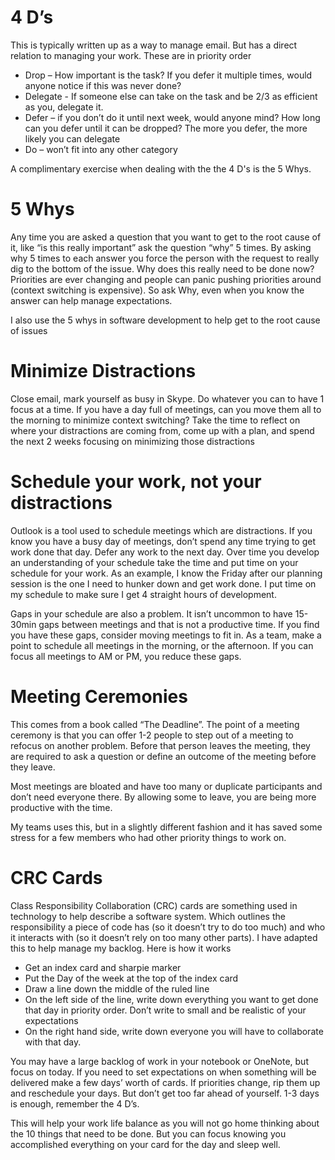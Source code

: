 # 4 D’s
This is typically written up as a way to manage email. But has a direct relation to managing your work. These are in priority order
* Drop – How important is the task? If you defer it multiple times, would anyone notice if this was never done?
* Delegate - If someone else can take on the task and be 2/3 as efficient as you, delegate it.
* Defer – if you don’t do it until next week, would anyone mind? How long can you defer until it can be dropped? The more you defer, the more likely you can delegate
* Do – won’t fit into any other category
 
A complimentary exercise when dealing with the the 4 D's is the 5 Whys. 

# 5 Whys
Any time you are asked a question that you want to get to the root cause of it, like “is this really important” ask the question “why” 5 times. By asking why 5 times to each answer you force the person with the request to really dig to the bottom of the issue. Why does this really need to be done now? Priorities are ever changing and people can panic pushing priorities around (context switching is expensive). So ask Why, even when you know the answer can help manage expectations.
 
I also use the 5 whys in software development to help get to the root cause of issues
 
# Minimize Distractions

Close email, mark yourself as busy in Skype. Do whatever you can to have 1 focus at a time.
If you have a day full of meetings, can you move them all to the morning to minimize context switching?
Take the time to reflect on where your distractions are coming from, come up with a plan, and spend the next 2 weeks focusing on minimizing those distractions
 
# Schedule your work, not your distractions

Outlook is a tool used to schedule meetings which are distractions. If you know you have a busy day of meetings, don’t spend any time trying to get work done that day. Defer any work to the next day.
Over time you develop an understanding of your schedule take the time and put time on your schedule for your work. As an example, I know the Friday after our planning session is the one I need to hunker down and get work done. I put time on my schedule to make sure I get 4 straight hours of development.
 
Gaps in your schedule are also a problem. It isn’t uncommon to have 15-30min gaps between meetings and that is not a productive time. If you find you have these gaps, consider moving meetings to fit  in. As a team, make a point to schedule all meetings in the morning, or the afternoon. If you can focus all meetings to AM or PM, you reduce these gaps.
 
# Meeting Ceremonies

This comes from a book called “The Deadline”. The point of a meeting ceremony is that you can offer 1-2 people to step out of a meeting to refocus on another problem. Before that person leaves the meeting, they are required to ask a question or define an outcome of the meeting before they leave.
 
Most meetings are bloated and have too many or duplicate participants and don’t need everyone there. By allowing some to leave, you are being more productive with the time.
 
My teams uses this, but in a slightly different fashion and it has saved some stress for a few members who had other priority things to work on.
 
# CRC Cards

Class Responsibility Collaboration (CRC) cards are something used in technology to help describe a software system. Which outlines the responsibility a piece of code has (so it doesn’t try to do too much) and who it interacts with (so it doesn’t rely on too many other parts). I have adapted this to help manage my backlog.
Here is how it works
* Get an index card and sharpie marker
* Put the Day of the week at the top of the index card
* Draw a line down the middle of the ruled line
* On the left side of the line, write down everything you want to get done that day in priority order. Don’t write to small and be realistic of your expectations
* On the right hand side, write down everyone you will have to collaborate with that day.

You may have a large backlog of work in your notebook or OneNote, but focus on today. If you need to set expectations on when something will be delivered make a few days’ worth of cards. If priorities change, rip them up and reschedule your days. But don’t get too far ahead of yourself. 1-3 days is enough, remember the 4 D’s.
 
This will help your work life balance as you will not go home thinking about the 10 things that need to be done. But you can focus knowing you accomplished everything on your card for the day and sleep well.

